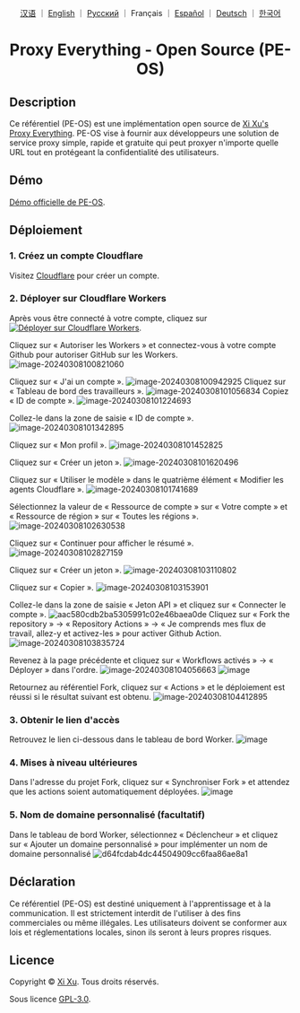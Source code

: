 <div align="center">

<a href="README_ZH.md">汉语</a> ｜ <a href="/README.md">English</a> ｜ <a href="README_RU.md">Русский</a> ｜ Français ｜ <a href="README_ES.md">Español</a> ｜ <a href="README_DE.md">Deutsch</a> ｜ <a href="README_KO.md">한국어</a>

# Proxy Everything - Open Source (PE-OS)

</div>

## Description

Ce référentiel (PE-OS) est une implémentation open source de [Xi Xu's Proxy Everything](https://proxy.xi-xu.me). PE-OS vise à fournir aux développeurs une solution de service proxy simple, rapide et gratuite qui peut proxyer n'importe quelle URL tout en protégeant la confidentialité des utilisateurs.

## Démo

[Démo officielle de PE-OS](https://pe-os.xi-xu.me).

## Déploiement

### 1. Créez un compte Cloudflare

Visitez [Cloudflare](https://dash.cloudflare.com/sign-up) pour créer un compte.

### 2. Déployer sur Cloudflare Workers

Après vous être connecté à votre compte, cliquez sur [![Déployer sur Cloudflare Workers](https://deploy.workers.cloudflare.com/button)](https://deploy.workers.cloudflare.com/?url=https://github.com/xixu-me/Proxy-Everything).

Cliquez sur « Autoriser les Workers » et connectez-vous à votre compte Github pour autoriser GitHub sur les Workers.
![image-20240308100821060](https://github.com/Harry-zklcdc/go-proxy-bingai/assets/21104213/241edb52-b1ef-4a2c-8525-bfa3d148391b)

Cliquez sur « J'ai un compte ».
![image-20240308100942925](https://github.com/Harry-zklcdc/go-proxy-bingai/assets/21104213/219fc538-e412-4a52-913c-6c4878d50325) Cliquez sur « Tableau de bord des travailleurs ».
![image-20240308101056834](https://github.com/Harry-zklcdc/go-proxy-bingai/assets/21104213/4b4a96be-90b3-40cc-9b50-b214980f2ab2) Copiez « ID de compte ».
![image-20240308101224693](https://github.com/Harry-zklcdc/go-proxy-bingai/assets/21104213/da6f8b64-f6e1-40c0-b812-54f86d8b97c0)

Collez-le dans la zone de saisie « ID de compte ».
![image-20240308101342895](https://github.com/Harry-zklcdc/go-proxy-bingai/assets/21104213/4df45a68-855f-4acd-a9be-6d0da63a49a5)

Cliquez sur « Mon profil ».
![image-20240308101452825](https://github.com/Harry-zklcdc/go-proxy-bingai/assets/21104213/4d21f38a-f313-4d66-baf9-83ce1df93f02)

Cliquez sur « Créer un jeton ».
![image-20240308101620496](https://github.com/Harry-zklcdc/go-proxy-bingai/assets/21104213/41e82d1b-27ea-44a0-8cfe-ae66233544ad)

Cliquez sur « Utiliser le modèle » dans le quatrième élément « Modifier les agents Cloudflare ».
![image-20240308101741689](https://github.com/Harry-zklcdc/go-proxy-bingai/assets/21104213/3974817c-2787-4148-95f9-96f58ef78aee)

Sélectionnez la valeur de « Ressource de compte » sur « Votre compte » et « Ressource de région » sur « Toutes les régions ».
![image-20240308102630538](https://github.com/Harry-zklcdc/go-proxy-bingai/assets/21104213/cd20fa0a-b75d-489d-85c0-49a063abea8a)

Cliquez sur « Continuer pour afficher le résumé ».
![image-20240308102827159](https://github.com/Harry-zklcdc/go-proxy-bingai/assets/21104213/9d91e08b-743b-476a-b74e-5b2f46b97ac2)

Cliquez sur « Créer un jeton ».
![image-20240308103110802](https://github.com/Harry-zklcdc/go-proxy-bingai/assets/21104213/db6cde35-cf88-4fde-a58a-d3b204dabc17)

Cliquez sur « Copier ».
![image-20240308103153901](https://github.com/Harry-zklcdc/go-proxy-bingai/assets/21104213/0309e295-d77a-4d27-918e-706e2169347f)

Collez-le dans la zone de saisie « Jeton API » et cliquez sur « Connecter le compte ».
![aac580cdb2ba5305991c02e46baea0de](https://github.com/Harry-zklcdc/go-proxy-bingai/assets/21104213/eb3bb593-13df-4a67-976d-4fbb5f369e51) Cliquez sur « Fork the repository » -> « Repository Actions » -> « Je comprends mes flux de travail, allez-y et activez-les » pour activer Github Action.
![image-20240308103835724](https://github.com/Harry-zklcdc/go-proxy-bingai/assets/21104213/a0d89011-edb5-4622-9bb0-c40f6420e936)

Revenez à la page précédente et cliquez sur « Workflows activés » -> « Déployer » dans l'ordre.
![image-20240308104056663](https://github.com/Harry-zklcdc/go-proxy-bingai/assets/21104213/d29844b4-6eda-4da1-984c-3f4507e1c213)
![image](https://github.com/Harry-zklcdc/go-proxy-bingai/assets/21104213/63691c2a-b26d-48cd-9c42-6fd74e44694b)

Retournez au référentiel Fork, cliquez sur « Actions » et le déploiement est réussi si le résultat suivant est obtenu.
![image-20240308104412895](https://github.com/Harry-zklcdc/go-proxy-bingai/assets/21104213/ae35e302-c3cf-4662-badb-926b56b19565)

### 3. Obtenir le lien d'accès

Retrouvez le lien ci-dessous dans le tableau de bord Worker.
![image](https://github.com/Harry-zklcdc/go-proxy-bingai/assets/21104213/8fef9dd4-285e-414a-9237-5378e981b96c)

### 4. Mises à niveau ultérieures

Dans l'adresse du projet Fork, cliquez sur « Synchroniser Fork » et attendez que les actions soient automatiquement déployées.
![image](https://github.com/Harry-zklcdc/go-proxy-bingai/assets/21104213/16ca803a-fe4b-431e-97b0-f04b8a217220)

### 5. Nom de domaine personnalisé (facultatif)

Dans le tableau de bord Worker, sélectionnez « Déclencheur » et cliquez sur « Ajouter un domaine personnalisé » pour implémenter un nom de domaine personnalisé
![d64fcdab4dc44504909cc6faa86ae8a1](https://github.com/Harry-zklcdc/go-proxy-bingai/assets/21104213/6f0de2c5-1dd4-4801-b163-6d485836c73d)

## Déclaration

Ce référentiel (PE-OS) est destiné uniquement à l'apprentissage et à la communication. Il est strictement interdit de l'utiliser à des fins commerciales ou même illégales. Les utilisateurs doivent se conformer aux lois et réglementations locales, sinon ils seront à leurs propres risques.

## Licence

Copyright &copy; [Xi Xu](https://xi-xu.me). Tous droits réservés.

Sous licence [GPL-3.0](https://github.com/xixu-me/Proxy-Everything/blob/main/LICENSE).
